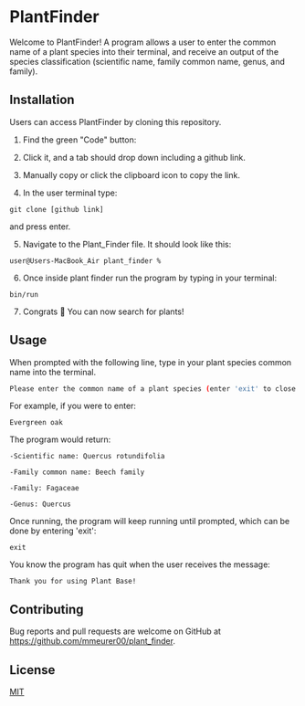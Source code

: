 # PlantFinder

Welcome to PlantFinder! A program allows a user to enter the common name of a plant species into their terminal, and receive an output of the species classification (scientific name, family common name, genus, and family). 

## Installation
Users can access PlantFinder by cloning this repository. 

1. Find the green "Code" button:

2. Click it, and a tab should drop down including a github link.

3. Manually copy or click the clipboard icon to copy the link.

4. In the user terminal type:
```
git clone [github link]
```
and press enter.

5. Navigate to the Plant_Finder file. It should look like this:
```
user@Users-MacBook_Air plant_finder % 
```
6. Once inside plant finder run the program by typing in your terminal:
```
bin/run
```
7. Congrats 🎉 You can now search for plants!
## Usage
When prompted with the following line, type in your plant species common name into the terminal.
```bash
Please enter the common name of a plant species (enter 'exit' to close program):
```
For example, if you were to enter:
```
Evergreen oak
```
The program would return:
```
-Scientific name: Quercus rotundifolia 

-Family common name: Beech family 

-Family: Fagaceae

-Genus: Quercus 
```
Once running, the program will keep running until prompted, which can be done by entering 'exit':
```
exit
```
You know the program has quit when the user receives the message:
```
Thank you for using Plant Base!
```

## Contributing

Bug reports and pull requests are welcome on GitHub at https://github.com/mmeurer00/plant_finder.

## License

[MIT](https://github.com/mmeurer00/plant_finder/blob/main/LICENSE)
 